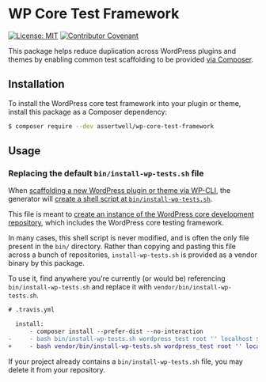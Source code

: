 # WP Core Test Framework

[![License: MIT](https://img.shields.io/github/license/assertwell/wp-core-test-framework)](LICENSE.md)
[![Contributor Covenant](https://img.shields.io/badge/Contributor%20Covenant-v2.0%20adopted-ff69b4.svg)](CODE_OF_CONDUCT.md) 

This package helps reduce duplication across WordPress plugins and themes by enabling common test scaffolding to be provided [via Composer](https://getcomposer.org/).

## Installation

To install the WordPress core test framework into your plugin or theme, install this package as a Composer dependency:

```sh
$ composer require --dev assertwell/wp-core-test-framework
```

## Usage

### Replacing the default `bin/install-wp-tests.sh` file

When [scaffolding a new WordPress plugin or theme via WP-CLI](https://developer.wordpress.org/cli/commands/scaffold/), the generator will [create a shell script at `bin/install-wp-tests.sh`](https://github.com/wp-cli/scaffold-command/blob/master/templates/install-wp-tests.sh).

This file is meant to [create an instance of the WordPress core development repository](https://make.wordpress.org/core/handbook/testing/automated-testing/phpunit/), which includes the WordPress core testing framework.

In many cases, this shell script is never modified, and is often the only file present in the `bin/` directory. Rather than copying and pasting this file across a bunch of repositories, `install-wp-tests.sh` is provided as a vendor binary by this package.

To use it, find anywhere you're currently (or would be) referencing `bin/install-wp-tests.sh` and replace it with `vendor/bin/install-wp-tests.sh`.

```diff
# .travis.yml

  install:
      - composer install --prefer-dist --no-interaction
-     - bash bin/install-wp-tests.sh wordpress_test root '' localhost $WP_VERSION
+     - bash vendor/bin/install-wp-tests.sh wordpress_test root '' localhost $WP_VERSION
```

If your project already contains a `bin/install-wp-tests.sh` file, you may delete it from your repository.
